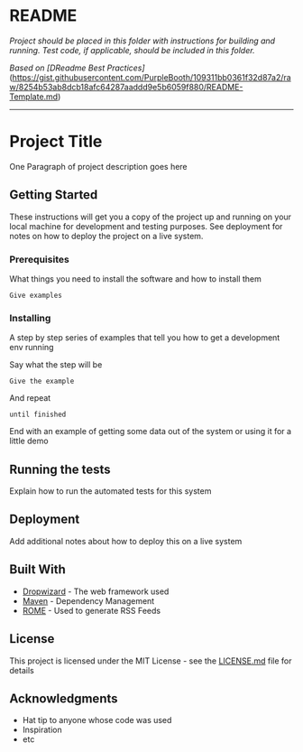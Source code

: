 # README #
*Project should be placed in this folder with instructions for building and running. Test code, if applicable, should be included in this folder.*

*Based on [DReadme Best Practices]*(https://gist.githubusercontent.com/PurpleBooth/109311bb0361f32d87a2/raw/8254b53ab8dcb18afc64287aaddd9e5b6059f880/README-Template.md) 

---

# Project Title

One Paragraph of project description goes here

## Getting Started

These instructions will get you a copy of the project up and running on your local machine for development and testing purposes. See deployment for notes on how to deploy the project on a live system.

### Prerequisites

What things you need to install the software and how to install them

```
Give examples
```

### Installing

A step by step series of examples that tell you how to get a development env running

Say what the step will be

```
Give the example
```

And repeat

```
until finished
```

End with an example of getting some data out of the system or using it for a little demo

## Running the tests

Explain how to run the automated tests for this system


## Deployment

Add additional notes about how to deploy this on a live system

## Built With

* [Dropwizard](http://www.dropwizard.io/1.0.2/docs/) - The web framework used
* [Maven](https://maven.apache.org/) - Dependency Management
* [ROME](https://rometools.github.io/rome/) - Used to generate RSS Feeds


## License

This project is licensed under the MIT License - see the [LICENSE.md](LICENSE.md) file for details

## Acknowledgments

* Hat tip to anyone whose code was used
* Inspiration
* etc
